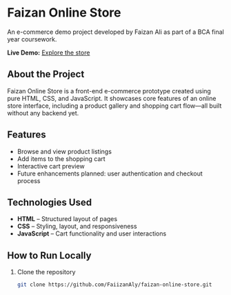 # Faizan Online Store

An e-commerce demo project developed by Faizan Ali as part of a BCA final year coursework.

**Live Demo:** [Explore the store](https://faiizanaly.github.io/faizan-online-store/)

##  About the Project

Faizan Online Store is a front-end e-commerce prototype created using pure HTML, CSS, and JavaScript. It showcases core features of an online store interface, including a product gallery and shopping cart flow—all built without any backend yet.

##  Features

- Browse and view product listings
- Add items to the shopping cart
- Interactive cart preview  
- Future enhancements planned: user authentication and checkout process

##  Technologies Used

- **HTML** – Structured layout of pages  
- **CSS** – Styling, layout, and responsiveness  
- **JavaScript** – Cart functionality and user interactions

##  How to Run Locally

1. Clone the repository  
   ```bash
   git clone https://github.com/FaiizanAly/faizan-online-store.git
